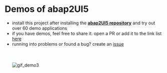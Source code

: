 # Demos of abap2UI5

* install this project after installing the [**abap2UI5 repository**](https://github.com/oblomov-dev/ABAP2UI5) and try out over 60 demo applications
* if you have demos, feel free to share it. open a PR or add it to the link list [here](https://github.com/abap2UI5/abap2UI5/blob/main/docs/links.md)
* running into problems or found a bug? create an [issue](https://github.com/abap2UI5/demo-demos/issues)
<br><br><br><br>
![gif_demo3](https://github.com/abap2UI5/demo-demos/assets/102328295/b78812b8-aade-4401-88fd-ee1e5b36e325)
